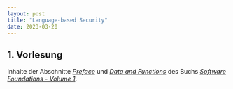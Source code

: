 ```yaml
---
layout: post
title: "Language-based Security"
date: 2023-03-20
---
```



<!-- ## Vorlesungen -->

<!-- Die Vorlesung gibt eine Einführung in den Bereich der [Language-based Security](https://en.wikipedia.org/wiki/Language-based_security).

Im [github-Projekt](https://github.com/jan-christiansen/Language-based-Security) gibt es die Coq-Quelldateien aus der Vorlesung. -->


## 1. Vorlesung

Inhalte der Abschnitte [_Preface_](https://softwarefoundations.cis.upenn.edu/lf-current/Preface.html) und [_Data and Functions_](https://softwarefoundations.cis.upenn.edu/lf-current/Basics.html#lab20) des Buchs [_Software Foundations - Volume 1_](https://softwarefoundations.cis.upenn.edu/current/lf-current/index.html).

